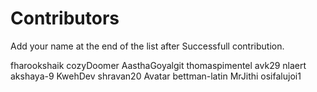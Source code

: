 # Contributors

Add your name at the end of the list after Successfull contribution.
 
fharookshaik
cozyDoomer
AasthaGoyalgit
thomaspimentel
avk29
nlaert
akshaya-9
KwehDev
shravan20
Avatar
bettman-latin
MrJithi
osifalujoi1
